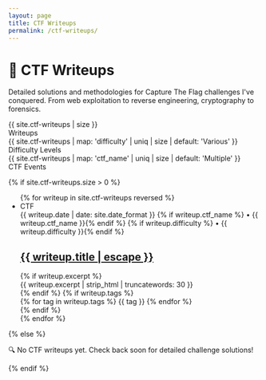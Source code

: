 ```yaml
---
layout: page
title: CTF Writeups
permalink: /ctf-writeups/
---
```


<div class="collection-header">
  <h1 class="collection-title">🚩 CTF Writeups</h1>
  <p class="collection-description">
    Detailed solutions and methodologies for Capture The Flag challenges I've conquered.
    From web exploitation to reverse engineering, cryptography to forensics.
  </p>
  <div class="collection-stats">
    <div class="stat-item">
      <span class="stat-number">{{ site.ctf-writeups | size }}</span>
      <div class="stat-label">Writeups</div>
    </div>
    <div class="stat-item">
      <span class="stat-number">{{ site.ctf-writeups | map: 'difficulty' | uniq | size | default: 'Various' }}</span>
      <div class="stat-label">Difficulty Levels</div>
    </div>
    <div class="stat-item">
      <span class="stat-number">{{ site.ctf-writeups | map: 'ctf_name' | uniq | size | default: 'Multiple' }}</span>
      <div class="stat-label">CTF Events</div>
    </div>
  </div>
</div>

{% if site.ctf-writeups.size > 0 %}
  <ul class="post-list">
    {% for writeup in site.ctf-writeups reversed %}
      <li class="post-item">
        <div class="post-category ctf">CTF</div>
        <div class="post-meta">
          {{ writeup.date | date: site.date_format }}
          {% if writeup.ctf_name %} • {{ writeup.ctf_name }}{% endif %}
          {% if writeup.difficulty %} • {{ writeup.difficulty }}{% endif %}
        </div>
        <h2><a class="post-link" href="{{ writeup.url | relative_url }}">{{ writeup.title | escape }}</a></h2>
        {% if writeup.excerpt %}
          <div class="post-excerpt">{{ writeup.excerpt | strip_html | truncatewords: 30 }}</div>
        {% endif %}
        {% if writeup.tags %}
          <div class="post-tags">
            {% for tag in writeup.tags %}
              <span class="tag">{{ tag }}</span>
            {% endfor %}
          </div>
        {% endif %}
      </li>
    {% endfor %}
  </ul>
{% else %}
  <div class="empty-state">
    <p>🔍 No CTF writeups yet. Check back soon for detailed challenge solutions!</p>
  </div>
{% endif %}